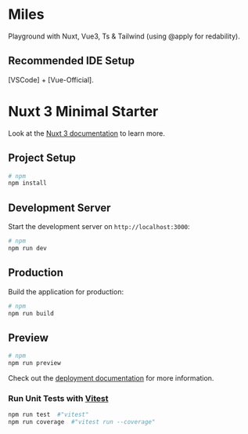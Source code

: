 # Miles
Playground with Nuxt, Vue3, Ts &amp; Tailwind (using @apply for redability).

## Recommended IDE Setup

[VSCode] + [Vue-Official].

# Nuxt 3 Minimal Starter

Look at the [Nuxt 3 documentation](https://nuxt.com/docs/getting-started/introduction) to learn more.

## Project Setup

```sh
# npm
npm install
```

## Development Server
Start the development server on `http://localhost:3000`:

```bash
# npm
npm run dev
```

## Production
Build the application for production:

```bash
# npm
npm run build
```

## Preview
```bash
# npm
npm run preview
```

Check out the [deployment documentation](https://nuxt.com/docs/getting-started/deployment) for more information.

### Run Unit Tests with [Vitest](https://vitest.dev/)

```sh
npm run test  #"vitest"
npm run coverage  #"vitest run --coverage"
```
